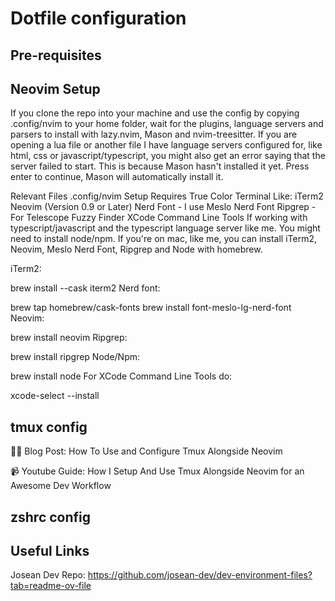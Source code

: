 # Dotfile configuration

## Pre-requisites 


## Neovim Setup

If you clone the repo into your machine and use the config by copying .config/nvim to your home folder, wait for the plugins, language servers and parsers to install with lazy.nvim, Mason and nvim-treesitter. If you are opening a lua file or another file I have language servers configured for, like html, css or javascript/typescript, you might also get an error saying that the server failed to start. This is because Mason hasn't installed it yet. Press enter to continue, Mason will automatically install it.

Relevant Files
.config/nvim
Setup Requires
True Color Terminal Like: iTerm2
Neovim (Version 0.9 or Later)
Nerd Font - I use Meslo Nerd Font
Ripgrep - For Telescope Fuzzy Finder
XCode Command Line Tools
If working with typescript/javascript and the typescript language server like me. You might need to install node/npm.
If you're on mac, like me, you can install iTerm2, Neovim, Meslo Nerd Font, Ripgrep and Node with homebrew.

iTerm2:

brew install --cask iterm2
Nerd font:

brew tap homebrew/cask-fonts
brew install font-meslo-lg-nerd-font
Neovim:

brew install neovim
Ripgrep:

brew install ripgrep
Node/Npm:

brew install node
For XCode Command Line Tools do:

xcode-select --install


## tmux config

✍🏼 Blog Post: How To Use and Configure Tmux Alongside Neovim

📹 Youtube Guide: How I Setup And Use Tmux Alongside Neovim for an Awesome Dev Workflow


## zshrc config


## Useful Links

Josean Dev Repo: https://github.com/josean-dev/dev-environment-files?tab=readme-ov-file
